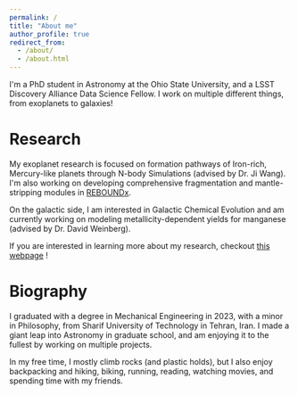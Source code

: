 ```yaml
---
permalink: /
title: "About me"
author_profile: true
redirect_from: 
  - /about/
  - /about.html
---
```


I'm a PhD student in Astronomy at the Ohio State University, and a LSST Discovery Alliance Data Science Fellow. I work on multiple different things, from exoplanets to galaxies!

Research
====
My exoplanet research is focused on formation pathways of Iron-rich, Mercury-like planets through N-body Simulations (advised by Dr. Ji Wang). I'm also working on developing comprehensive fragmentation and mantle-stripping modules in [REBOUNDx](https://github.com/dtamayo/reboundx). 

On the galactic side, I am interested in Galactic Chemical Evolution and am currently working on modeling metallicity-dependent yields for manganese (advised by Dr. David Weinberg). 

If you are interested in learning more about my research, checkout [this webpage](https://haniyehtajer.github.io/research/) !

Biography
====
I graduated with a degree in Mechanical Engineering in 2023, with a minor in Philosophy, from Sharif University of Technology in Tehran, Iran. I made a giant leap into Astronomy in graduate school, and am enjoying it to the fullest by working on multiple projects. 

In my free time, I mostly climb rocks (and plastic holds), but I also enjoy backpacking and hiking, biking, running, reading, watching movies, and spending time with my friends.